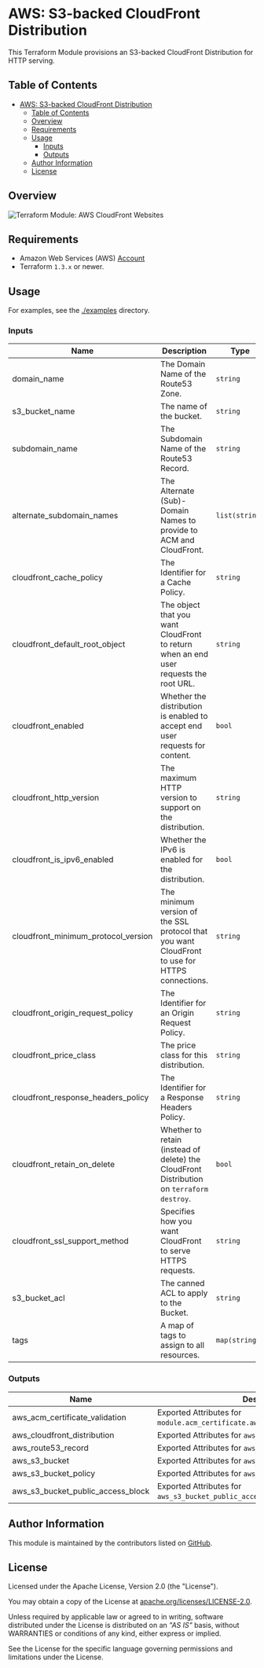 # AWS: S3-backed CloudFront Distribution

This Terraform Module provisions an S3-backed CloudFront Distribution for HTTP serving.

## Table of Contents

<!-- TOC -->
* [AWS: S3-backed CloudFront Distribution](#aws--s3-backed-cloudfront-distribution)
  * [Table of Contents](#table-of-contents)
  * [Overview](#overview)
  * [Requirements](#requirements)
  * [Usage](#usage)
    * [Inputs](#inputs)
    * [Outputs](#outputs)
  * [Author Information](#author-information)
  * [License](#license)
<!-- TOC -->

## Overview

![Terraform Module: AWS CloudFront Websites](https://raw.githubusercontent.com/operatehappy/terraform-aws-cloudfront-website/master/overview.png "Terraform Module: AWS CloudFront Websites")

## Requirements

* Amazon Web Services (AWS) [Account](https://aws.amazon.com/account/)
* Terraform `1.3.x` or newer.

## Usage

For examples, see the [./examples](https://github.com/ksatirli/terraform-aws-cloudfront-website/tree/main/examples/) directory.

<!-- BEGIN_TF_DOCS -->
### Inputs

| Name | Description | Type | Default | Required |
|------|-------------|------|---------|:--------:|
| domain_name | The Domain Name of the Route53 Zone. | `string` | n/a | yes |
| s3_bucket_name | The name of the bucket. | `string` | n/a | yes |
| subdomain_name | The Subdomain Name of the Route53 Record. | `string` | n/a | yes |
| alternate_subdomain_names | The Alternate (Sub)-Domain Names to provide to ACM and CloudFront. | `list(string)` | `[]` | no |
| cloudfront_cache_policy | The Identifier for a Cache Policy. | `string` | `"Managed-CachingOptimized"` | no |
| cloudfront_default_root_object | The object that you want CloudFront to return when an end user requests the root URL. | `string` | `"index.html"` | no |
| cloudfront_enabled | Whether the distribution is enabled to accept end user requests for content. | `bool` | `true` | no |
| cloudfront_http_version | The maximum HTTP version to support on the distribution. | `string` | `"http2and3"` | no |
| cloudfront_is_ipv6_enabled | Whether the IPv6 is enabled for the distribution. | `bool` | `true` | no |
| cloudfront_minimum_protocol_version | The minimum version of the SSL protocol that you want CloudFront to use for HTTPS connections. | `string` | `"TLSv1.2_2021"` | no |
| cloudfront_origin_request_policy | The Identifier for an Origin Request Policy. | `string` | `"Managed-CORS-S3Origin"` | no |
| cloudfront_price_class | The price class for this distribution. | `string` | `"PriceClass_100"` | no |
| cloudfront_response_headers_policy | The Identifier for a Response Headers Policy. | `string` | `"Managed-SimpleCORS"` | no |
| cloudfront_retain_on_delete | Whether to retain (instead of delete) the CloudFront Distribution on `terraform destroy`. | `bool` | `false` | no |
| cloudfront_ssl_support_method | Specifies how you want CloudFront to serve HTTPS requests. | `string` | `"sni-only"` | no |
| s3_bucket_acl | The canned ACL to apply to the Bucket. | `string` | `"private"` | no |
| tags | A map of tags to assign to all resources. | `map(string)` | `{}` | no |

### Outputs

| Name | Description |
|------|-------------|
| aws_acm_certificate_validation | Exported Attributes for `module.acm_certificate.aws_acm_certificate_validation`. |
| aws_cloudfront_distribution | Exported Attributes for `aws_cloudfront_distribution`. |
| aws_route53_record | Exported Attributes for `aws_route53_record.main`. |
| aws_s3_bucket | Exported Attributes for `aws_s3_bucket.main`. |
| aws_s3_bucket_policy | Exported Attributes for `aws_s3_bucket_policy.main`. |
| aws_s3_bucket_public_access_block | Exported Attributes for `aws_s3_bucket_public_access_block.main`. |
<!-- END_TF_DOCS -->

## Author Information

This module is maintained by the contributors listed on [GitHub](https://github.com/ksatirli/terraform-aws-cloudfront-website/graphs/contributors).

## License

Licensed under the Apache License, Version 2.0 (the "License").

You may obtain a copy of the License at [apache.org/licenses/LICENSE-2.0](http://www.apache.org/licenses/LICENSE-2.0).

Unless required by applicable law or agreed to in writing, software distributed under the License is distributed on an _"AS IS"_ basis, without WARRANTIES or conditions of any kind, either express or implied.

See the License for the specific language governing permissions and limitations under the License.
